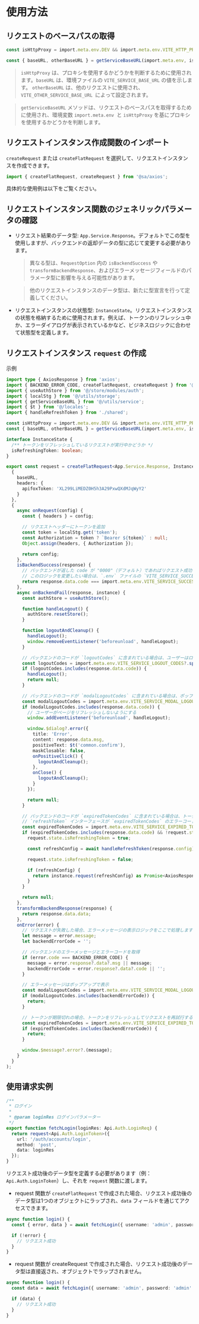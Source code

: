 # 使用方法

## リクエストのベースパスの取得

```ts
const isHttpProxy = import.meta.env.DEV && import.meta.env.VITE_HTTP_PROXY === 'Y';

const { baseURL, otherBaseURL } = getServiceBaseURL(import.meta.env, isHttpProxy);
```

> `isHttpProxy` は、プロキシを使用するかどうかを判断するために使用されます。`baseURL` は、環境ファイルの `VITE_SERVICE_BASE_URL` の値を示します。
> `otherBaseURL` は、他のリクエストに使用され、`VITE_OTHER_SERVICE_BASE_URL `によって設定されます。

> `getServiceBaseURL` メソッドは、リクエストのベースパスを取得するために使用され、環境変数 `import.meta.env `と `isHttpProxy` を基にプロキシを使用するかどうかを判断します。

## リクエストインスタンス作成関数のインポート

`createRequest` または `createFlatRequest` を選択して、リクエストインスタンスを作成できます。

```ts
import { createFlatRequest, createRequest } from '@sa/axios';
```

具体的な使用例は以下をご覧ください。

## リクエストインスタンス関数のジェネリックパラメータの確認

- リクエスト結果のデータ型: `App.Service.Response`。デフォルトでこの型を使用しますが、バックエンドの返却データの型に応じて変更する必要があります。

  > 異なる型は、`RequestOption` 内の `isBackendSuccess` や `transformBackendResponse`、およびエラーメッセージフィールドのパラメータ型に影響を与える可能性があります。

  > 他のリクエストインスタンスのデータ型は、新たに型宣言を行って定義してください。

- リクエストインスタンスの状態型: `InstanceState`。リクエストインスタンスの状態を格納するために使用されます。例えば、トークンのリフレッシュ中か、エラーダイアログが表示されているかなど、ビジネスロジックに合わせて状態型を定義します。

## リクエストインスタンス `request` の作成

示例

```ts
import type { AxiosResponse } from 'axios';
import { BACKEND_ERROR_CODE, createFlatRequest, createRequest } from '@sa/axios';
import { useAuthStore } from '@/store/modules/auth';
import { localStg } from '@/utils/storage';
import { getServiceBaseURL } from '@/utils/service';
import { $t } from '@/locales';
import { handleRefreshToken } from './shared';

const isHttpProxy = import.meta.env.DEV && import.meta.env.VITE_HTTP_PROXY === 'Y';
const { baseURL, otherBaseURL } = getServiceBaseURL(import.meta.env, isHttpProxy);

interface InstanceState {
  /** トークンをリフレッシュしているリクエストが実行中かどうか */
  isRefreshingToken: boolean;
}

export const request = createFlatRequest<App.Service.Response, InstanceState>(
  {
    baseURL,
    headers: {
      apifoxToken: 'XL299LiMEDZ0H5h3A29PxwQXdMJqWyY2'
    }
  },
  {
    async onRequest(config) {
      const { headers } = config;

      // リクエストヘッダーにトークンを追加
      const token = localStg.get('token');
      const Authorization = token ? `Bearer ${token}` : null;
      Object.assign(headers, { Authorization });

      return config;
    },
    isBackendSuccess(response) {
      // バックエンドが返した code が "0000"（デフォルト）であればリクエスト成功とする
      // このロジックを変更したい場合は、`.env` ファイルの `VITE_SERVICE_SUCCESS_CODE` を変更してください
      return response.data.code === import.meta.env.VITE_SERVICE_SUCCESS_CODE;
    },
    async onBackendFail(response, instance) {
      const authStore = useAuthStore();

      function handleLogout() {
        authStore.resetStore();
      }

      function logoutAndCleanup() {
        handleLogout();
        window.removeEventListener('beforeunload', handleLogout);
      }

      // バックエンドのコードが `logoutCodes` に含まれている場合は、ユーザーはログアウトする必要があります
      const logoutCodes = import.meta.env.VITE_SERVICE_LOGOUT_CODES?.split(',') || [];
      if (logoutCodes.includes(response.data.code)) {
        handleLogout();
        return null;
      }

      // バックエンドのコードが `modalLogoutCodes` に含まれている場合は、ポップアップでユーザーにログアウトを促します
      const modalLogoutCodes = import.meta.env.VITE_SERVICE_MODAL_LOGOUT_CODES?.split(',') || [];
      if (modalLogoutCodes.includes(response.data.code)) {
        // ユーザーがページをリフレッシュしないようにする
        window.addEventListener('beforeunload', handleLogout);

        window.$dialog?.error({
          title: 'Error',
          content: response.data.msg,
          positiveText: $t('common.confirm'),
          maskClosable: false,
          onPositiveClick() {
            logoutAndCleanup();
          },
          onClose() {
            logoutAndCleanup();
          }
        });

        return null;
      }

      // バックエンドのコードが `expiredTokenCodes` に含まれている場合は、トークンが期限切れであり、トークンをリフレッシュする必要があります
      // `refreshToken` インターフェースが `expiredTokenCodes` のエラーコードを返してはいけません、無限ループを防ぐために、`logoutCodes` または `modalLogoutCodes` を返すべきです
      const expiredTokenCodes = import.meta.env.VITE_SERVICE_EXPIRED_TOKEN_CODES?.split(',') || [];
      if (expiredTokenCodes.includes(response.data.code) && !request.state.isRefreshingToken) {
        request.state.isRefreshingToken = true;

        const refreshConfig = await handleRefreshToken(response.config);

        request.state.isRefreshingToken = false;

        if (refreshConfig) {
          return instance.request(refreshConfig) as Promise<AxiosResponse>;
        }
      }

      return null;
    },
    transformBackendResponse(response) {
      return response.data.data;
    },
    onError(error) {
      // リクエストが失敗した場合、エラーメッセージの表示ロジックをここで処理します
      let message = error.message;
      let backendErrorCode = '';

      // バックエンドのエラーメッセージとエラーコードを取得
      if (error.code === BACKEND_ERROR_CODE) {
        message = error.response?.data?.msg || message;
        backendErrorCode = error.response?.data?.code || '';
      }

      // エラーメッセージはポップアップで表示
      const modalLogoutCodes = import.meta.env.VITE_SERVICE_MODAL_LOGOUT_CODES?.split(',') || [];
      if (modalLogoutCodes.includes(backendErrorCode)) {
        return;
      }

      // トークンが期限切れの場合、トークンをリフレッシュしてリクエストを再試行するため、エラーメッセージは表示しません
      const expiredTokenCodes = import.meta.env.VITE_SERVICE_EXPIRED_TOKEN_CODES?.split(',') || [];
      if (expiredTokenCodes.includes(backendErrorCode)) {
        return;
      }

      window.$message?.error?.(message);
    }
  }
);
```

## 使用请求实例

```ts
/**
 * ログイン
 *
 * @param loginRes ログインパラメーター
 */
export function fetchLogin(loginRes: Api.Auth.LoginReq) {
  return request<Api.Auth.LoginToken>({
    url: '/auth/accounts/login',
    method: 'post',
    data: loginRes
  });
}
```

リクエスト成功後のデータ型を定義する必要があります（例：`Api.Auth.LoginToken`）し、それを `request` 関数に渡します。

- request 関数が `createFlatRequest` で作成された場合、リクエスト成功後のデータ型は1つのオブジェクトにラップされ、`data` フィールドを通じてアクセスできます。

```ts
async function login() {
  const { error, data } = await fetchLogin({ username: 'admin', password: 'admin' });

  if (!error) {
    // リクエスト成功
  }
}
```

- request 関数が createRequest で作成された場合、リクエスト成功後のデータ型は直接返され、オブジェクトでラップされません。

```ts
async function login() {
  const data = await fetchLogin({ username: 'admin', password: 'admin' });

  if (data) {
    // リクエスト成功
  }
}
```
